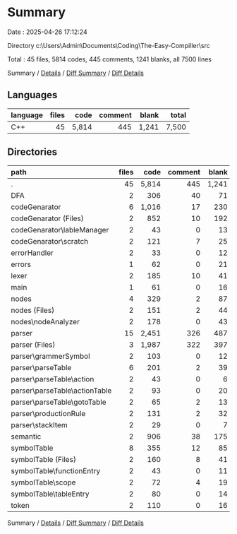 # Summary

Date : 2025-04-26 17:12:24

Directory c:\\Users\\Admin\\Documents\\Coding\\The-Easy-Compiller\\src

Total : 45 files,  5814 codes, 445 comments, 1241 blanks, all 7500 lines

Summary / [Details](details.md) / [Diff Summary](diff.md) / [Diff Details](diff-details.md)

## Languages
| language | files | code | comment | blank | total |
| :--- | ---: | ---: | ---: | ---: | ---: |
| C++ | 45 | 5,814 | 445 | 1,241 | 7,500 |

## Directories
| path | files | code | comment | blank | total |
| :--- | ---: | ---: | ---: | ---: | ---: |
| . | 45 | 5,814 | 445 | 1,241 | 7,500 |
| DFA | 2 | 306 | 40 | 71 | 417 |
| codeGenarator | 6 | 1,016 | 17 | 230 | 1,263 |
| codeGenarator (Files) | 2 | 852 | 10 | 192 | 1,054 |
| codeGenarator\\lableManager | 2 | 43 | 0 | 13 | 56 |
| codeGenarator\\scratch | 2 | 121 | 7 | 25 | 153 |
| errorHandler | 2 | 33 | 0 | 12 | 45 |
| errors | 1 | 62 | 0 | 21 | 83 |
| lexer | 2 | 185 | 10 | 41 | 236 |
| main | 1 | 61 | 0 | 16 | 77 |
| nodes | 4 | 329 | 2 | 87 | 418 |
| nodes (Files) | 2 | 151 | 2 | 44 | 197 |
| nodes\\nodeAnalyzer | 2 | 178 | 0 | 43 | 221 |
| parser | 15 | 2,451 | 326 | 487 | 3,264 |
| parser (Files) | 3 | 1,987 | 322 | 397 | 2,706 |
| parser\\grammerSymbol | 2 | 103 | 0 | 12 | 115 |
| parser\\parseTable | 6 | 201 | 2 | 39 | 242 |
| parser\\parseTable\\action | 2 | 43 | 0 | 6 | 49 |
| parser\\parseTable\\actionTable | 2 | 93 | 0 | 20 | 113 |
| parser\\parseTable\\gotoTable | 2 | 65 | 2 | 13 | 80 |
| parser\\productionRule | 2 | 131 | 2 | 32 | 165 |
| parser\\stackItem | 2 | 29 | 0 | 7 | 36 |
| semantic | 2 | 906 | 38 | 175 | 1,119 |
| symbolTable | 8 | 355 | 12 | 85 | 452 |
| symbolTable (Files) | 2 | 160 | 8 | 41 | 209 |
| symbolTable\\functionEntry | 2 | 43 | 0 | 11 | 54 |
| symbolTable\\scope | 2 | 72 | 4 | 19 | 95 |
| symbolTable\\tableEntry | 2 | 80 | 0 | 14 | 94 |
| token | 2 | 110 | 0 | 16 | 126 |

Summary / [Details](details.md) / [Diff Summary](diff.md) / [Diff Details](diff-details.md)